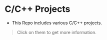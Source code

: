 # C/C++ Projects
- This Repo includes various C/C++ projects. 
> Click on them to get more information.

